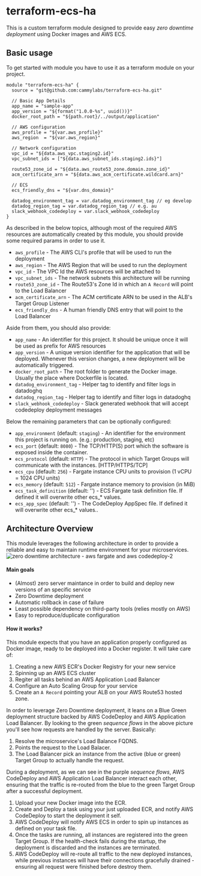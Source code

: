 # terraform-ecs-ha
This is a custom terraform module designed to provide easy _zero downtime deployment_ using Docker images and AWS ECS.

## Basic usage
To get started with module you have to use it as a terraform module on your project.
```hlc
module "terraform-ecs-ha" {
  source = "git@github.com:cammylabs/terraform-ecs-ha.git"

  // Basic App Details
  app_name = "sample-app"
  app_version = "${format("1.0.0-%s", uuid())}"
  docker_root_path = "${path.root}/../output/application"

  // AWS configuration
  aws_profile = "${var.aws_profile}"
  aws_region  = "${var.aws_region}"

  // Network configuration
  vpc_id = "${data.aws_vpc.staging2.id}"
  vpc_subnet_ids = ["${data.aws_subnet_ids.staging2.ids}"]

  route53_zone_id = "${data.aws_route53_zone.domain.zone_id}"
  acm_certificate_arn = "${data.aws_acm_certificate.wildcard.arn}"

  // ECS
  ecs_friendly_dns = "${var.dns_domain}"

  datadog_environment_tag = var.datadog_environment_tag // eg develop
  datadog_region_tag = var.datadog_region_tag // e.g. au
  slack_webhook_codedeploy = var.slack_webhook_codedeploy 
}
```
As described in the below topics, although most of the required AWS resources are automatically created by this module, you
should provide some required params in order to use it.
- `aws_profile` - The AWS CLI's profile that will be used to run the deployment
- `aws_region` - The AWS Region that will be used to run the deployment
- `vpc_id` - The VPC Id the AWS resources will be attached to
- `vpc_subnet_ids` - The network subnets this architecture will be running
- `route53_zone_id` - The Route53's Zone Id in which an `A Record` will point to the Load Balancer
- `acm_certificate_arn` - The ACM certificate ARN to be used in the ALB's Target Group Listener
- `ecs_friendly_dns` - A human friendly DNS entry that will point to the Load Balancer

Aside from them, you should also provide:
- `app_name` - An identifier for this project. It should be unique once it will be used as prefix for AWS resources
- `app_version` - A unique version identifier for the application that will be deployed. Whenever this version changes, a new deployment will be automatically triggered.
- `docker_root_path` - The root folder to generate the Docker image. Usually the place where Dockerfile is located.
- `datadog_environment_tag` - Helper tag to identify and filter logs in datadoghq
- `datadog_region_tag` - Helper tag to identify and filter logs in datadoghq
- `slack_webhook_codedeploy` - Slack generated webhook that will accept codedeploy deployment messages 

Below the remaining parameters that can be optionally configured:
- `app_environment` (default: `staging`) - An identifier for the environment this project is running on. (e.g.: production, staging, etc)
- `ecs_port` (default: `8080`) - The TCP/HTTP(S) port which the software is exposed inside the container.
- `ecs_protocol` (default: `HTTP`) - The protocol in which Target Groups will communicate with the instances. [HTTP/HTTPS/TCP]
- `ecs_cpu` (default: `256`) - Fargate instance CPU units to provision (1 vCPU = 1024 CPU units)
- `ecs_memory` (default: `512`) - Fargate instance memory to provision (in MiB)
- `ecs_task_definition` (default: '') - ECS Fargate task definition file. If defined it will overwrite other ecs_* values.
- `ecs_app_spec` (default: '') - The CodeDeploy AppSpec file. If defined it will overwrite other ecs_* values..

## Architecture Overview
This module leverages the following architecture in order to provide a reliable and easy to maintain runtime environment for your microservices.
![zero downtime architecture - aws fargate and aws codedeploy-2](https://user-images.githubusercontent.com/521936/52188671-387ead00-2888-11e9-9bdc-f64a2f13c490.png)

#### Main goals
- (Almost) zero server maintance in order to build and deploy new versions of an specific service
- Zero Downtime deployment
- Automatic rollback in case of failure
- Least possible dependency on third-party tools (relies mostly on AWS)
- Easy to reproduce/duplicate configuration

#### How it works?
This module expects that you have an application properly configured as Docker image, ready to be deployed into a Docker register. It will take care of:
1. Creating a new AWS ECR's Docker Registry for your new service
1. Spinning up an AWS ECS cluster
1. Regiter all tasks behind an AWS Application Load Balancer
1. Configure an Auto Scaling Group for your service
1. Create an `A Record` pointing your ALB on your AWS Route53 hosted zone.

In order to leverage Zero Downtime deployment, it leans on a Blue Green deployment structure backed by AWS CodeDeploy and AWS Application Load Balancer. By looking to the green _sequence flows_ in the above picture you'll see how requests are handled by the server. Basically:
1. Resolve the microservice's Load Balance FQDNS.
2. Points the request to the Load Balacer.
3. The Load Balancer pick an instance from the active (blue or green) Target Group to actually handle the request.

During a deployment, as we can see in the purple _sequence flows_, AWS CodeDeploy and AWS Application Load Balancer interact
each other, ensuring that the traffic is re-routed from the blue to the green Target Group after a successful deployment.
1. Upload your new Docker image into the ECR.
2. Create and Deploy a task using your just uploaded ECR, and notify AWS CodeDeploy to start the deployment it self.
3. AWS CodeDeploy will notify AWS ECS in order to spin up instances as defined on your task file.
4. Once the tasks are running, all instances are registered into the green Target Group. If the health-check fails during the startup, the deployment is discarded and the instances are terminated.
5. AWS CodeDeploy will re-route all traffic to the new deployed instances, while previous instances will have their connections gracefully drained - ensuring all request were finished before destroy them.
